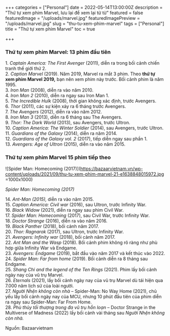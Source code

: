 +++
categories = ["Personal"]
date = 2022-05-14T13:00:00Z
description = "Thứ tự xem phim Marvel, lưu lại để xem lại từ từ"
featured = false
featuredImage = "/uploads/marvel.jpg"
featuredImagePreview = "/uploads/marvel.jpg"
slug = "thu-tu-xem-phim-marvel"
tags = ["Personal"]
title = "Thứ tự xem phim Marvel"
toc = true

+++
### Thứ tự xem phim Marvel: 13 phim đầu tiên

1\. _Captain America: The First Avenger_ (2011), diễn ra trong bối cảnh chiến tranh thế giới thứ 2.  
2\. _Caption Marvel_ (2019). Năm 2019, Marvel ra mắt 3 phim. Theo **thứ tự xem phim Marvel 2019,** bạn nên xem phim này trước. Bối cảnh phim là năm 1995.  
3\. _Iron Man_ (2008), diễn ra vào năm 2010.  
4\. _Iron Man 2_ (2010), diễn ra ngay sau Iron Man 1.  
5\. _The Incredible Hulk_ (2008), thời gian không xác định, trước Avengers.  
6\. _Thor_ (2011), các sự kiện xảy ra 6 tháng trước Avengers.  
7\. _The Avengers_ (2012), diễn ra vào năm 2012.  
8\. _Iron Man 3_ (2013), diễn ra 6 tháng sau The Avengers.  
9\. _Thor: The Dark World_ (2013), sau Avengers, trước Ultron.  
10\. _Caption America: The Winter Soldier_ (2014), sau Avengers, trước Ultron.  
11\. _Guardians of the Galaxy_ (2014), diễn ra năm 2014.  
12\. _Guardians of the Galaxy vol. 2_ (2017), tiếp diễn ngay sau phần 1.  
13\. _Avengers: Age of Ultron_ (2015), diễn ra vào năm 2015.

### Thứ tự xem phim Marvel 15 phim tiếp theo

![Spider Man: Homecoming (2017)](https://bazaarvietnam.vn/wp-content/uploads/2021/09/thu-tu-xem-phim-marvel-21-e1638848015972.jpg =1000x1000)

_Spider Man: Homecoming (2017)_

14\. _Ant-Man (2015),_ diễn ra vào năm 2015.  
15\. _Caption America: Civil war_ (2016), sau Ultron, trước Infinity War.  
16\. _Black Widow_ (2021), diễn ra ngay sau phim Civil War.  
17\. _Spider Man: Homecoming_ (2017), sau Civil War, trước Infinity War.  
18\. _Doctor Strange_ (2016), diễn ra vào năm 2016.  
19\. _Black Panther_ (2018), bối cảnh năm 2017.  
20\. _Thor: Ragnarok_ (2017), sau Ultron, trước Infinity War.  
21\. _Avengers: Infinity war_ (2018), bối cảnh năm 2017.  
22\. _Ant Man and the Wasp_ (2018). Bối cảnh phim không rõ ràng như phù hợp giữa Infinity War và Endgame.  
23\. _Avengers: Endgame_ (2019), bắt đầu vào năm 2017 và kết thúc vào 2022.  
24\. _Spider Man: Far from home_ (2019). Bối cảnh diễn ra 8 tháng sau Endgame.  
25\. _Shang Chi and the legend of the Ten Rings_ (2021). Phim lấy bối cảnh ngày nay của vũ trụ Marvel.  
26\. _Eternals_ (2021), lấy bối cảnh ngày nay của vũ trụ Marvel dù tái hiện qua 7.000 năm lịch sử của loài người.  
27\. _Người Nhện không còn nhà_ – Spider-Man: No Way Home (2021), chủ yếu lấy bối cảnh ngày nay của MCU, nhưng 10 phút đầu tiên của phim diễn ra ngay sau Spider-Man: Far From Home.  
28\. _Phù thủy tối thượng trong đa vũ trụ hỗn loạn_ – Doctor Strange in the Multiverse of Madness (2022) lấy bối cảnh vài tháng sau _Người Nhện không còn nhà._

Nguồn: Bazaarvietnam